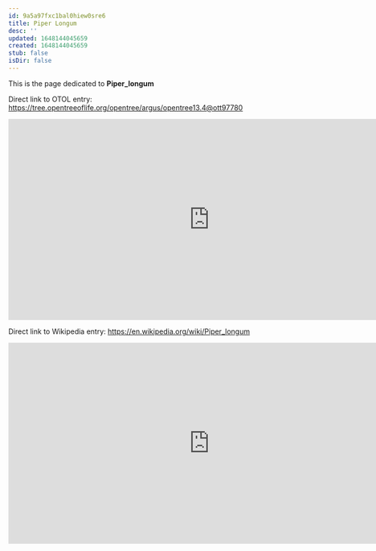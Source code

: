```yaml
---
id: 9a5a97fxc1bal0hiew0sre6
title: Piper Longum
desc: ''
updated: 1648144045659
created: 1648144045659
stub: false
isDir: false
---
```

This is the page dedicated to **Piper_longum**


Direct link to OTOL entry: https://tree.opentreeoflife.org/opentree/argus/opentree13.4@ott97780



<html>
    <body>
    <iframe src="https://tree.opentreeoflife.org/opentree/argus/opentree13.4@ott97780"
    width="800" height="400" frameborder="0" allowfullscreen> </iframe>
    </body>
</html>
    


Direct link to Wikipedia entry: https://en.wikipedia.org/wiki/Piper_longum



<html>
    <body>
    <iframe src="https://en.wikipedia.org/wiki/Piper_longum"
    width="800" height="400" frameborder="0" allowfullscreen> </iframe>
    </body>
</html>
    
